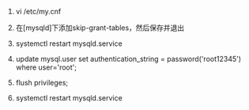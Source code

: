 1. vi /etc/my.cnf

2. 在[mysqld]下添加skip-grant-tables，然后保存并退出

3. systemctl restart mysqld.service

4. update mysql.user set authentication_string = password('root12345') where user='root';

6. flush privileges;

7. systemctl restart mysqld.service